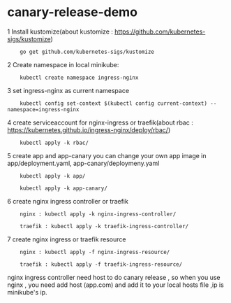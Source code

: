 # canary-release-demo
1 Install kustomize(about kustomize : https://github.com/kubernetes-sigs/kustomize)

        go get github.com/kubernetes-sigs/kustomize
  
  
2 Create namespace in local minikube:
  
        kubectl create namespace ingress-nginx
  
3 set ingress-nginx as current namespace

        kubectl config set-context $(kubectl config current-context) --namespace=ingress-nginx
  
4 create serviceaccount for nginx-ingress or traefik(about rbac : https://kubernetes.github.io/ingress-nginx/deploy/rbac/)

        kubectl apply -k rbac/
  
5 create app and app-canary you can change your own app image in app/deployment.yaml, app-canary/deploymeny.yaml

        kubectl apply -k app/
  
        kubectl apply -k app-canary/
  
6 create nginx ingress controller or traefik

        nginx : kubectl apply -k nginx-ingress-controller/
  
        traefik : kubectl apply -k traefik-ingress-controller/
  
7 create nginx ingress or traefik resource

        nginx : kubectl apply -f nginx-ingress-resource/
  
        traefik : kubectl apply -f traefik-ingress-resource/
        
nginx ingress controller need host to do canary release , so when you use nginx , you need add host (app.com)
and add it to your local hosts file ,ip is minikube's ip.
  
